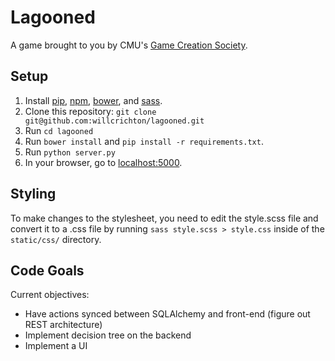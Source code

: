 Lagooned
========

A game brought to you by CMU's [Game Creation Society](http://www.gamecreation.org/).

Setup
------
1. Install [pip](http://www.pip-installer.org/en/latest/), [npm](https://github.com/joyent/node/wiki/Installing-Node.js-via-package-manager), [bower](http://bower.io/), and [sass](http://sass-lang.com/install).
2. Clone this repository: `git clone git@github.com:willcrichton/lagooned.git`
3. Run `cd lagooned`
4. Run `bower install` and `pip install -r requirements.txt`.
5. Run `python server.py`
6. In your browser, go to [localhost:5000](http://localhost:5000).

Styling
------
To make changes to the stylesheet, you need to edit the style.scss file and convert it to a .css file by running `sass style.scss > style.css` inside of the `static/css/` directory.

Code Goals
------
Current objectives:
- Have actions synced between SQLAlchemy and front-end (figure out REST architecture)
- Implement decision tree on the backend
- Implement a UI
